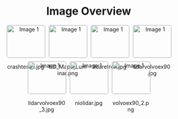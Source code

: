 <h1 style ="text-align: center;"> Image Overview </h1>
<div style="display: flex; flex-wrap: wrap; gap: 10px; justify-content: center;">
<div style="flex: 1 1 calc(33.333% - 20px); max-width: 100px; text-align: center;">
<img src="https://media.evkx.net/multimedia/technology/sensorsandcameras/lidar/crashtest_1_xst.jpg" alt="Image 1" style="width: 100%; border: 1px solid #ddd; border-radius: 5px;">
<p>crashtest_1.jpg</p>
</div>
<div style="flex: 1 1 calc(33.333% - 20px); max-width: 100px; text-align: center;">
<img src="https://media.evkx.net/multimedia/technology/sensorsandcameras/lidar/HD_Maps_Luminar_xst.png" alt="Image 1" style="width: 100%; border: 1px solid #ddd; border-radius: 5px;">
<p>HD_Maps_Luminar.png</p>
</div>
<div style="flex: 1 1 calc(33.333% - 20px); max-width: 100px; text-align: center;">
<img src="https://media.evkx.net/multimedia/technology/sensorsandcameras/lidar/lidaretron_xst.jpg" alt="Image 1" style="width: 100%; border: 1px solid #ddd; border-radius: 5px;">
<p>lidaretron.jpg</p>
</div>
<div style="flex: 1 1 calc(33.333% - 20px); max-width: 100px; text-align: center;">
<img src="https://media.evkx.net/multimedia/technology/sensorsandcameras/lidar/lidarvolvoex90_xst.jpg" alt="Image 1" style="width: 100%; border: 1px solid #ddd; border-radius: 5px;">
<p>lidarvolvoex90.jpg</p>
</div>
<div style="flex: 1 1 calc(33.333% - 20px); max-width: 100px; text-align: center;">
<img src="https://media.evkx.net/multimedia/technology/sensorsandcameras/lidar/lidarvolvoex90_3_xst.jpg" alt="Image 1" style="width: 100%; border: 1px solid #ddd; border-radius: 5px;">
<p>lidarvolvoex90_3.jpg</p>
</div>
<div style="flex: 1 1 calc(33.333% - 20px); max-width: 100px; text-align: center;">
<img src="https://media.evkx.net/multimedia/technology/sensorsandcameras/lidar/niolidar_xst.jpg" alt="Image 1" style="width: 100%; border: 1px solid #ddd; border-radius: 5px;">
<p>niolidar.jpg</p>
</div>
<div style="flex: 1 1 calc(33.333% - 20px); max-width: 100px; text-align: center;">
<img src="https://media.evkx.net/multimedia/technology/sensorsandcameras/lidar/volvoex90_2_xst.png" alt="Image 1" style="width: 100%; border: 1px solid #ddd; border-radius: 5px;">
<p>volvoex90_2.png</p>
</div>
</div>
